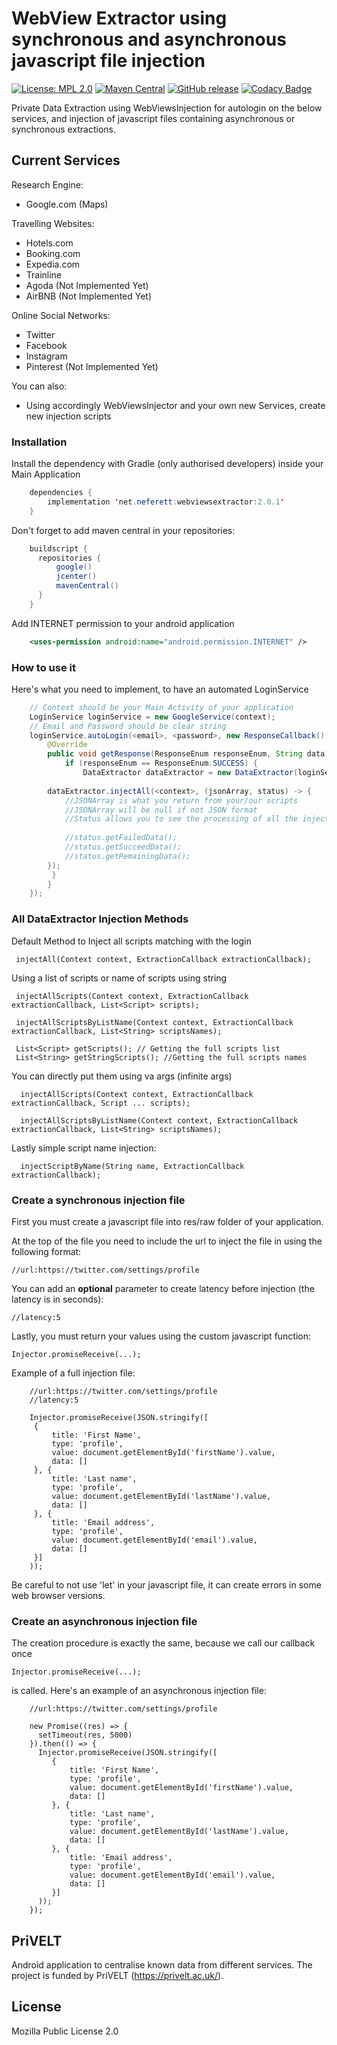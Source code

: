 
# WebView Extractor using synchronous and asynchronous javascript file injection  
[![License: MPL 2.0](https://img.shields.io/badge/License-MPL%202.0-brightgreen.svg)](https://opensource.org/licenses/MPL-2.0)
[![Maven Central](https://maven-badges.herokuapp.com/maven-central/net.neferett/webviewsextractor/badge.svg?style=plastic)](https://maven-badges.herokuapp.com/maven-central/net.neferett/webviewsextractor)
[![GitHub release](https://img.shields.io/github/release/jordanbonaldi/WebViewsExtractor.svg)](https://GitHub.com/jordanbonaldi/WebViewsExtractor/releases/)
[![Codacy Badge](https://api.codacy.com/project/badge/Grade/630fedd6604245eba2b41552e5180fa9)](https://www.codacy.com/manual/jordanbonaldi/WebViewsExtractor?utm_source=github.com&amp;utm_medium=referral&amp;utm_content=jordanbonaldi/WebViewsExtractor&amp;utm_campaign=Badge_Grade)

Private Data Extraction using WebViewsInjection for autologin on the below services, and injection of javascript files containing asynchronous or synchronous extractions.

## Current Services

Research Engine:
- Google.com (Maps)

Travelling Websites:
- Hotels.com
- Booking.com
- Expedia.com
- Trainline
- Agoda (Not Implemented Yet)
- AirBNB (Not Implemented Yet)

Online Social Networks:
- Twitter
- Facebook
- Instagram
- Pinterest (Not Implemented Yet)

You can also:
- Using accordingly WebViewsInjector and your own new Services, create new injection scripts
  
### Installation

Install the dependency with Gradle (only authorised developers) inside your Main Application
```java
    dependencies {
        implementation 'net.neferett:webviewsextractor:2.0.1'
    }
```
Don't forget to add maven central in your repositories:
```groovy
    buildscript {
      repositories {
          google()
          jcenter()
          mavenCentral()
      }
    }
```
Add INTERNET permission to your android application
```xml
    <uses-permission android:name="android.permission.INTERNET" />
```

### How to use it

Here's what you need to implement, to have an automated LoginService
```java
    // Context should be your Main Activity of your application
    LoginService loginService = new GoogleService(context);
    // Email and Password should be clear string
    loginService.autoLogin(<email>, <password>, new ResponseCallback() {
        @Override
        public void getResponse(ResponseEnum responseEnum, String data) {
            if (responseEnum == ResponseEnum.SUCCESS) {
                DataExtractor dataExtractor = new DataExtractor(loginService);  
  
		dataExtractor.injectAll(<context>, (jsonArray, status) -> {
		    //JSONArray is what you return from your/our scripts
		    //JSONArray will be null if not JSON format
		    //Status allows you to see the processing of all the injection files
		    
			//status.getFailedData();  
			//status.getSucceedData();  
			//status.getRemainingData();
		});
	     }
        }
    });
```

### All DataExtractor Injection Methods
Default Method to Inject all scripts matching with the login
```
 injectAll(Context context, ExtractionCallback extractionCallback);
```
Using a list of scripts or name of scripts using string
```
 injectAllScripts(Context context, ExtractionCallback extractionCallback, List<Script> scripts);
 
 injectAllScriptsByListName(Context context, ExtractionCallback extractionCallback, List<String> scriptsNames);
 
 List<Script> getScripts(); // Getting the full scripts list
 List<String> getStringScripts(); //Getting the full scripts names 
```
You can directly put them using va args (infinite args)
```
  injectAllScripts(Context context, ExtractionCallback extractionCallback, Script ... scripts);
  
  injectAllScriptsByListName(Context context, ExtractionCallback extractionCallback, List<String> scriptsNames);
```
Lastly simple script name injection:
```
  injectScriptByName(String name, ExtractionCallback extractionCallback);
```
### Create a synchronous injection file

First you must create a javascript file into res/raw folder of your application.

At the top of the file you need to include the url to inject the file in using the following format:
```
//url:https://twitter.com/settings/profile
```
You can add an __optional__ parameter to create latency before injection (the latency is in seconds):
```
//latency:5
```
Lastly, you must return your values using the custom javascript function:
```
Injector.promiseReceive(...);
```

Example of a full injection file:
```
	//url:https://twitter.com/settings/profile  
	//latency:5  
	
	Injector.promiseReceive(JSON.stringify([  
	 {  
		 title: 'First Name',  
		 type: 'profile',  
		 value: document.getElementById('firstName').value,  
		 data: []  
	 }, {  
		 title: 'Last name',  
		 type: 'profile',  
		 value: document.getElementById('lastName').value,  
		 data: []  
	 }, {  
		 title: 'Email address',  
		 type: 'profile',  
		 value: document.getElementById('email').value,  
		 data: []  
	 }]
	));
```
Be careful to not use 'let' in your javascript file, it can create errors in some web browser versions.

### Create an asynchronous injection file

The creation procedure is exactly the same, because we call our callback once
```
Injector.promiseReceive(...);
```
is called. Here's an example of an asynchronous injection file:
```
	//url:https://twitter.com/settings/profile  
	
	new Promise((res) => {  
	  setTimeout(res, 5000)  
	}).then(() => {  
	  Injector.promiseReceive(JSON.stringify([  
		 {  
			 title: 'First Name',  
			 type: 'profile',  
			 value: document.getElementById('firstName').value,  
			 data: []  
		 }, {  
			 title: 'Last name',  
			 type: 'profile',  
			 value: document.getElementById('lastName').value,  
			 data: []  
		 }, {  
			 title: 'Email address',  
			 type: 'profile',  
			 value: document.getElementById('email').value,  
			 data: []  
		 }]
	  ));
	});

```
PriVELT
----

Android application to centralise known data from different services.
The project is funded by PriVELT (https://privelt.ac.uk/).

License
----

Mozilla Public License 2.0
